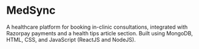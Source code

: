 # MedSync
A healthcare platform for booking in-clinic consultations, integrated with Razorpay payments and a health tips article section. Built using MongoDB, HTML, CSS, and JavaScript (ReactJS and NodeJS).
